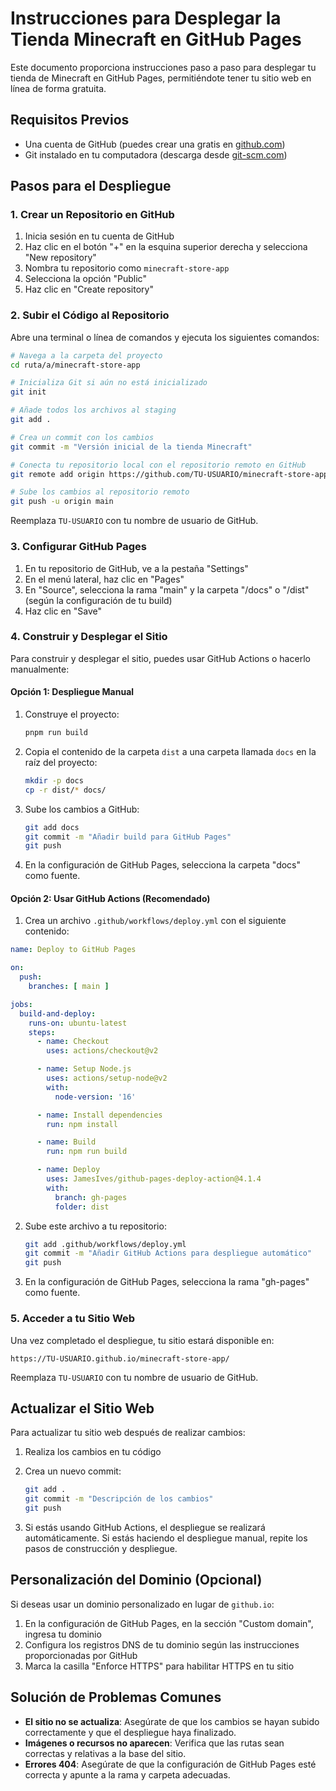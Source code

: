 # Instrucciones para Desplegar la Tienda Minecraft en GitHub Pages

Este documento proporciona instrucciones paso a paso para desplegar tu tienda de Minecraft en GitHub Pages, permitiéndote tener tu sitio web en línea de forma gratuita.

## Requisitos Previos

- Una cuenta de GitHub (puedes crear una gratis en [github.com](https://github.com))
- Git instalado en tu computadora (descarga desde [git-scm.com](https://git-scm.com/downloads))

## Pasos para el Despliegue

### 1. Crear un Repositorio en GitHub

1. Inicia sesión en tu cuenta de GitHub
2. Haz clic en el botón "+" en la esquina superior derecha y selecciona "New repository"
3. Nombra tu repositorio como `minecraft-store-app`
4. Selecciona la opción "Public"
5. Haz clic en "Create repository"

### 2. Subir el Código al Repositorio

Abre una terminal o línea de comandos y ejecuta los siguientes comandos:

```bash
# Navega a la carpeta del proyecto
cd ruta/a/minecraft-store-app

# Inicializa Git si aún no está inicializado
git init

# Añade todos los archivos al staging
git add .

# Crea un commit con los cambios
git commit -m "Versión inicial de la tienda Minecraft"

# Conecta tu repositorio local con el repositorio remoto en GitHub
git remote add origin https://github.com/TU-USUARIO/minecraft-store-app.git

# Sube los cambios al repositorio remoto
git push -u origin main
```

Reemplaza `TU-USUARIO` con tu nombre de usuario de GitHub.

### 3. Configurar GitHub Pages

1. En tu repositorio de GitHub, ve a la pestaña "Settings"
2. En el menú lateral, haz clic en "Pages"
3. En "Source", selecciona la rama "main" y la carpeta "/docs" o "/dist" (según la configuración de tu build)
4. Haz clic en "Save"

### 4. Construir y Desplegar el Sitio

Para construir y desplegar el sitio, puedes usar GitHub Actions o hacerlo manualmente:

#### Opción 1: Despliegue Manual

1. Construye el proyecto:
   ```bash
   pnpm run build
   ```

2. Copia el contenido de la carpeta `dist` a una carpeta llamada `docs` en la raíz del proyecto:
   ```bash
   mkdir -p docs
   cp -r dist/* docs/
   ```

3. Sube los cambios a GitHub:
   ```bash
   git add docs
   git commit -m "Añadir build para GitHub Pages"
   git push
   ```

4. En la configuración de GitHub Pages, selecciona la carpeta "docs" como fuente.

#### Opción 2: Usar GitHub Actions (Recomendado)

1. Crea un archivo `.github/workflows/deploy.yml` con el siguiente contenido:

```yaml
name: Deploy to GitHub Pages

on:
  push:
    branches: [ main ]

jobs:
  build-and-deploy:
    runs-on: ubuntu-latest
    steps:
      - name: Checkout
        uses: actions/checkout@v2

      - name: Setup Node.js
        uses: actions/setup-node@v2
        with:
          node-version: '16'

      - name: Install dependencies
        run: npm install

      - name: Build
        run: npm run build

      - name: Deploy
        uses: JamesIves/github-pages-deploy-action@4.1.4
        with:
          branch: gh-pages
          folder: dist
```

2. Sube este archivo a tu repositorio:
   ```bash
   git add .github/workflows/deploy.yml
   git commit -m "Añadir GitHub Actions para despliegue automático"
   git push
   ```

3. En la configuración de GitHub Pages, selecciona la rama "gh-pages" como fuente.

### 5. Acceder a tu Sitio Web

Una vez completado el despliegue, tu sitio estará disponible en:
```
https://TU-USUARIO.github.io/minecraft-store-app/
```

Reemplaza `TU-USUARIO` con tu nombre de usuario de GitHub.

## Actualizar el Sitio Web

Para actualizar tu sitio web después de realizar cambios:

1. Realiza los cambios en tu código
2. Crea un nuevo commit:
   ```bash
   git add .
   git commit -m "Descripción de los cambios"
   git push
   ```

3. Si estás usando GitHub Actions, el despliegue se realizará automáticamente. Si estás haciendo el despliegue manual, repite los pasos de construcción y despliegue.

## Personalización del Dominio (Opcional)

Si deseas usar un dominio personalizado en lugar de `github.io`:

1. En la configuración de GitHub Pages, en la sección "Custom domain", ingresa tu dominio
2. Configura los registros DNS de tu dominio según las instrucciones proporcionadas por GitHub
3. Marca la casilla "Enforce HTTPS" para habilitar HTTPS en tu sitio

## Solución de Problemas Comunes

- **El sitio no se actualiza**: Asegúrate de que los cambios se hayan subido correctamente y que el despliegue haya finalizado.
- **Imágenes o recursos no aparecen**: Verifica que las rutas sean correctas y relativas a la base del sitio.
- **Errores 404**: Asegúrate de que la configuración de GitHub Pages esté correcta y apunte a la rama y carpeta adecuadas.
